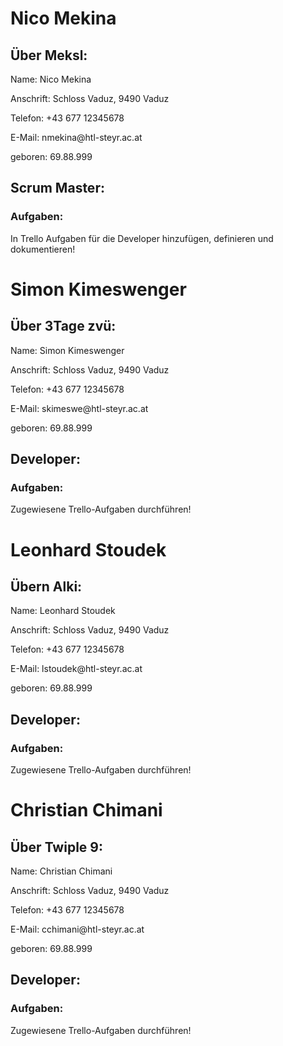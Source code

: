 # Nico Mekina

## Über Meksl:
<p> Name: Nico Mekina </p>
<p> Anschrift:  Schloss Vaduz, 9490 Vaduz </p>
<p> Telefon:    +43 677 12345678 </p>
<p> E-Mail:     nmekina@htl-steyr.ac.at </p>
<p> geboren:    69.88.999 </p>

## Scrum Master:
### Aufgaben:
In Trello Aufgaben für die Developer hinzufügen, definieren und dokumentieren!



# Simon Kimeswenger

## Über 3Tage zvü:
<p> Name: Simon Kimeswenger </p>
<p> Anschrift:  Schloss Vaduz, 9490 Vaduz </p>
<p> Telefon:    +43 677 12345678 </p>
<p> E-Mail:     skimeswe@htl-steyr.ac.at </p>
<p> geboren:    69.88.999 </p>

## Developer:
### Aufgaben:
Zugewiesene Trello-Aufgaben durchführen!



# Leonhard Stoudek

## Übern Alki:
<p> Name: Leonhard Stoudek </p>
<p> Anschrift:  Schloss Vaduz, 9490 Vaduz </p>
<p> Telefon:    +43 677 12345678 </p>
<p> E-Mail:     lstoudek@htl-steyr.ac.at </p>
<p> geboren:    69.88.999 </p>

## Developer:
### Aufgaben:
Zugewiesene Trello-Aufgaben durchführen!



# Christian Chimani

## Über Twiple 9:
<p> Name: Christian Chimani </p>
<p> Anschrift:  Schloss Vaduz, 9490 Vaduz </p>
<p> Telefon:    +43 677 12345678 </p>
<p> E-Mail:     cchimani@htl-steyr.ac.at </p>
<p> geboren:    69.88.999 </p>

## Developer:
### Aufgaben:
Zugewiesene Trello-Aufgaben durchführen!
